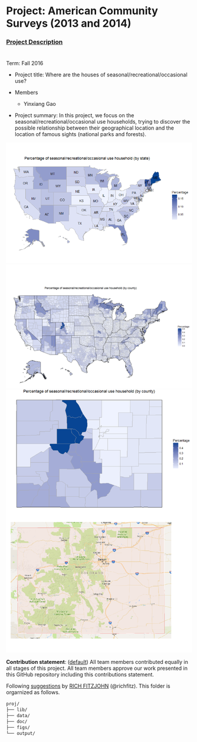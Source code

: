# Project: American Community Surveys (2013 and 2014)
### [Project Description](doc/Project1_desc.md)
#
Term: Fall 2016

+ Project title: Where are the houses of seasonal/recreational/occasional use?
+ Members
	+ Yinxiang Gao

+ Project summary: In this project, we focus on the seasonal/recreational/occasional use households, trying to discover the possible relationship between their geographical location and the location of famous sights (national parks and forests).

![](./figs/VACS_state.png)
![](./figs/VACS_county.png)
![](./figs/colorado_contrast.png)


**Contribution statement**: ([default](doc/a_note_on_contributions.md)) All team members contributed equally in all stages of this project. All team members approve our work presented in this GitHub repository including this contributions statement.

Following [suggestions](http://nicercode.github.io/blog/2013-04-05-projects/) by [RICH FITZJOHN](http://nicercode.github.io/about/#Team) (@richfitz). This folder is orgarnized as follows.

```
proj/
├── lib/
├── data/
├── doc/
├── figs/
└── output/
```
